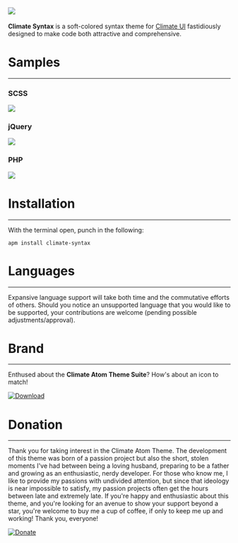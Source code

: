![](https://raw.githubusercontent.com/jmcalaway/climate-syntax/master/climate-header.png)
---

**Climate Syntax** is a soft-colored syntax theme for [Climate UI](https://github.com/jmcalaway/climate-ui) fastidiously designed to make code both attractive and comprehensive.

# Samples
---
### SCSS
![](https://raw.githubusercontent.com/jmcalaway/climate-syntax/master/screenshot-sass.png)

### jQuery
![](https://raw.githubusercontent.com/jmcalaway/climate-syntax/master/screenshot-javascript.png)

### PHP
![](https://raw.githubusercontent.com/jmcalaway/climate-syntax/master/screenshot-php.png)

# Installation
---
With the terminal open, punch in the following:

```shell
apm install climate-syntax
```

# Languages
---
Expansive language support will take both time and the commutative efforts of others. Should you notice an unsupported language that you would like to be supported, your contributions are welcome (pending possible adjustments/approval).

# Brand
---
Enthused about the **Climate Atom Theme Suite**? How's about an icon to match!

[![Download](https://raw.githubusercontent.com/jmcalaway/climate-syntax/master/download.png)](https://raw.githubusercontent.com/jmcalaway/climate-syntax/master/climate-dock-icon.png)

# Donation
---
Thank you for taking interest in the Climate Atom Theme. The development of this theme was born of a passion project but also the short, stolen moments I've had between being a loving husband, preparing to be a father and growing as an enthusiastic, nerdy developer. For those who know me, I like to provide my passions with undivided attention, but since that ideology is near impossible to satisfy, my passion projects often get the hours between late and extremely late. If you're happy and enthusiastic about this theme, and you're looking for an avenue to show your support beyond a star, you're welcome to buy me a cup of coffee, if only to keep me up and working! Thank you, everyone!

[![Donate](https://raw.githubusercontent.com/jmcalaway/climate-syntax/master/donate.png)](https://www.paypal.com/cgi-bin/webscr?cmd=_s-xclick&hosted_button_id=8ZV7PP9C8YCZE)